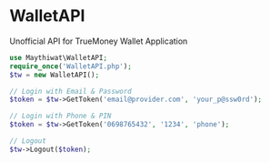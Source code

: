 # WalletAPI
Unofficial API for TrueMoney Wallet Application

```php
use Maythiwat\WalletAPI;
require_once('WalletAPI.php');
$tw = new WalletAPI();

// Login with Email & Password
$token = $tw->GetToken('email@provider.com', 'your_p@ssw0rd');

// Login with Phone & PIN
$token = $tw->GetToken('0698765432', '1234', 'phone');

// Logout
$tw->Logout($token);
```

